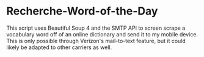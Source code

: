 # Recherche-Word-of-the-Day

This script uses Beautiful Soup 4 and the SMTP API to screen scrape a vocabulary
word off of an online dictionary and send it to my mobile device. This is only possible
through Verizon's mail-to-text feature, but it could likely be adapted to other carriers
as well.
